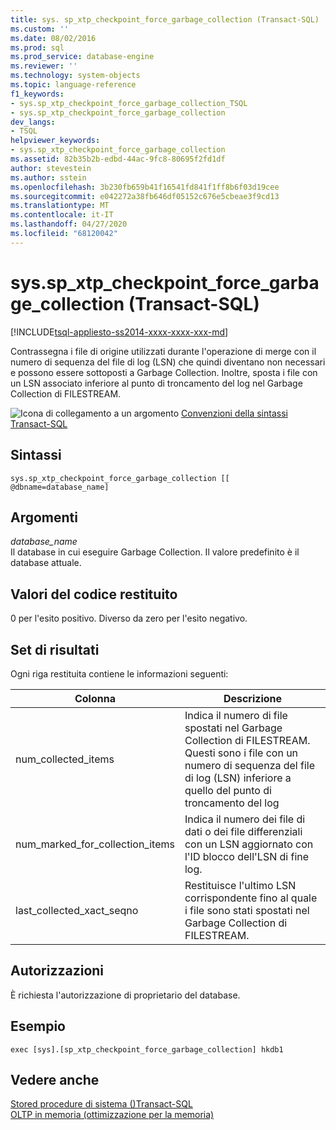 ```yaml
---
title: sys. sp_xtp_checkpoint_force_garbage_collection (Transact-SQL) | Microsoft Docs
ms.custom: ''
ms.date: 08/02/2016
ms.prod: sql
ms.prod_service: database-engine
ms.reviewer: ''
ms.technology: system-objects
ms.topic: language-reference
f1_keywords:
- sys.sp_xtp_checkpoint_force_garbage_collection_TSQL
- sys.sp_xtp_checkpoint_force_garbage_collection
dev_langs:
- TSQL
helpviewer_keywords:
- sys.sp_xtp_checkpoint_force_garbage_collection
ms.assetid: 82b35b2b-edbd-44ac-9fc8-80695f2fd1df
author: stevestein
ms.author: sstein
ms.openlocfilehash: 3b230fb659b41f16541fd841f1ff8b6f03d19cee
ms.sourcegitcommit: e042272a38fb646df05152c676e5cbeae3f9cd13
ms.translationtype: MT
ms.contentlocale: it-IT
ms.lasthandoff: 04/27/2020
ms.locfileid: "68120042"
---
```

# <a name="syssp_xtp_checkpoint_force_garbage_collection-transact-sql"></a>sys.sp_xtp_checkpoint_force_garbage_collection (Transact-SQL)
[!INCLUDE[tsql-appliesto-ss2014-xxxx-xxxx-xxx-md](../../includes/tsql-appliesto-ss2014-xxxx-xxxx-xxx-md.md)]

  Contrassegna i file di origine utilizzati durante l'operazione di merge con il numero di sequenza del file di log (LSN) che quindi diventano non necessari e possono essere sottoposti a Garbage Collection. Inoltre, sposta i file con un LSN associato inferiore al punto di troncamento del log nel Garbage Collection di FILESTREAM.  
  
 ![Icona di collegamento a un argomento](../../database-engine/configure-windows/media/topic-link.gif "Icona di collegamento a un argomento") [Convenzioni della sintassi Transact-SQL](../../t-sql/language-elements/transact-sql-syntax-conventions-transact-sql.md)  
  
 
## <a name="syntax"></a>Sintassi  
  
```  
sys.sp_xtp_checkpoint_force_garbage_collection [[ @dbname=database_name]  
```  
  
## <a name="arguments"></a>Argomenti  
 *database_name*  
 Il database in cui eseguire Garbage Collection. Il valore predefinito è il database attuale.  
  
## <a name="return-code-values"></a>Valori del codice restituito  
 0 per l'esito positivo. Diverso da zero per l'esito negativo.  
  
## <a name="result-set"></a>Set di risultati  
 Ogni riga restituita contiene le informazioni seguenti:  
  
|Colonna|Descrizione|  
|------------|-----------------|  
|num_collected_items|Indica il numero di file spostati nel Garbage Collection di FILESTREAM. Questi sono i file con un numero di sequenza del file di log (LSN) inferiore a quello del punto di troncamento del log|  
|num_marked_for_collection_items|Indica il numero dei file di dati o dei file differenziali con un LSN aggiornato con l'ID blocco dell'LSN di fine log.|  
|last_collected_xact_seqno|Restituisce l'ultimo LSN corrispondente fino al quale i file sono stati spostati nel Garbage Collection di FILESTREAM.|  
  
## <a name="permissions"></a>Autorizzazioni  
 È richiesta l'autorizzazione di proprietario del database.  
  
## <a name="sample"></a>Esempio  
  
```  
exec [sys].[sp_xtp_checkpoint_force_garbage_collection] hkdb1  
```  
  
## <a name="see-also"></a>Vedere anche  
 [Stored procedure di sistema &#40;&#41;Transact-SQL](../../relational-databases/system-stored-procedures/system-stored-procedures-transact-sql.md)   
 [OLTP in memoria &#40;ottimizzazione per la memoria&#41;](../../relational-databases/in-memory-oltp/in-memory-oltp-in-memory-optimization.md)  
  
  
